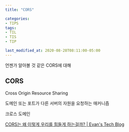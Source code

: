 ```yaml
---
title: "CORS"

categories:
- TIPS
tags:
- TIL
- TIS
- TIP

last_modified_at: 2020-08-28T08:11:00-05:00
---
```


언젠가 알아볼 것 같은 CORS에 대해

## CORS

Cross Origin Resource Sharing

도메인 또는 포트가 다른 서버의 자원을 요청하는 매커니즘

크로스 도메인

[CORS는 왜 이렇게 우리를 힘들게 하는걸까? | Evan's Tech Blog](https://evan-moon.github.io/2020/05/21/about-cors/)
